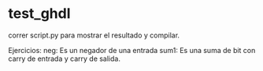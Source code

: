 # test_ghdl
correr script.py para mostrar el resultado y compilar.

Ejercicios:
neg: Es un negador de una entrada
sum1: Es una suma de bit con carry de entrada y carry de salida.





